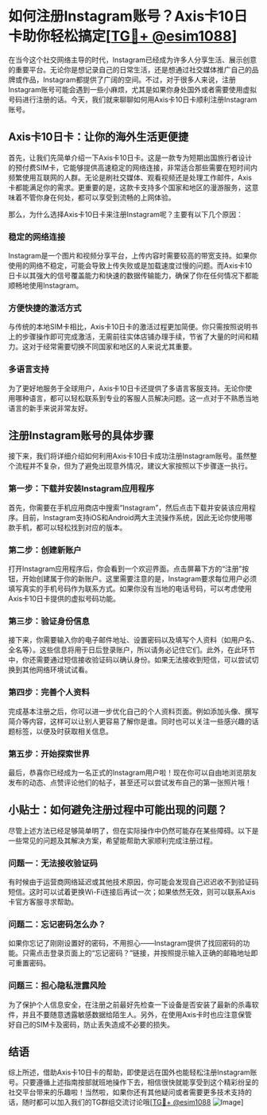 # 如何注册Instagram账号？Axis卡10日卡助你轻松搞定[[TG💪+ @esim1088](https://t.me/s/esim1088)]

在当今这个社交网络主导的时代，Instagram已经成为许多人分享生活、展示创意的重要平台。无论你是想记录自己的日常生活，还是想通过社交媒体推广自己的品牌或作品，Instagram都提供了广阔的空间。不过，对于很多人来说，注册Instagram账号可能会遇到一些小麻烦，尤其是如果你身处国外或者需要使用虚拟号码进行注册的话。今天，我们就来聊聊如何用Axis卡10日卡顺利注册Instagram账号。

## Axis卡10日卡：让你的海外生活更便捷

首先，让我们先简单介绍一下Axis卡10日卡。这是一款专为短期出国旅行者设计的预付费SIM卡，它能够提供高速稳定的网络连接，非常适合那些需要在短时间内频繁使用互联网的人群。无论是刷社交媒体、观看视频还是处理工作邮件，Axis卡都能满足你的需求。更重要的是，这款卡支持多个国家和地区的漫游服务，这意味着不管你身在何处，都可以享受到流畅的上网体验。

那么，为什么选择Axis卡10日卡来注册Instagram呢？主要有以下几个原因：

### 稳定的网络连接

Instagram是一个图片和视频分享平台，上传内容时需要较高的带宽支持。如果你使用的网络不稳定，可能会导致上传失败或是加载速度过慢的问题。而Axis卡10日卡以其强大的信号覆盖能力和快速的数据传输能力，确保了你在任何情况下都能顺畅地使用Instagram。

### 方便快捷的激活方式

与传统的本地SIM卡相比，Axis卡10日卡的激活过程更加简便。你只需按照说明书上的步骤操作即可完成激活，无需前往实体店铺办理手续，节省了大量的时间和精力。这对于经常需要切换不同国家和地区的人来说尤其重要。

### 多语言支持

为了更好地服务于全球用户，Axis卡10日卡还提供了多语言客服支持。无论你使用哪种语言，都可以轻松联系到专业的客服人员解决问题。这一点对于不熟悉当地语言的新手来说非常友好。

## 注册Instagram账号的具体步骤

接下来，我们将详细介绍如何利用Axis卡10日卡成功注册Instagram账号。虽然整个流程并不复杂，但为了避免出现意外情况，建议大家按照以下步骤逐一执行。

### 第一步：下载并安装Instagram应用程序

首先，你需要在手机应用商店中搜索“Instagram”，然后点击下载并安装该应用程序。目前，Instagram支持iOS和Android两大主流操作系统，因此无论你使用哪款手机，都可以轻松找到对应的版本。

### 第二步：创建新账户

打开Instagram应用程序后，你会看到一个欢迎界面。点击屏幕下方的“注册”按钮，开始创建属于你的新账户。这里需要注意的是，Instagram要求每位用户必须填写真实的手机号码作为联系方式。如果你没有当地的电话号码，可以考虑使用Axis卡10日卡提供的虚拟号码功能。

### 第三步：验证身份信息

接下来，你需要输入你的电子邮件地址、设置密码以及填写个人资料（如用户名、全名等）。这些信息将用于日后登录账户，所以请务必记住它们。此外，在此环节中，你还需要通过短信接收验证码以确认身份。如果无法接收到短信，可以尝试切换到其他网络环境试试看。

### 第四步：完善个人资料

完成基本注册之后，你可以进一步优化自己的个人资料页面。例如添加头像、撰写简介等内容，这样可以让别人更容易了解你是谁。同时也可以关注一些感兴趣的话题标签，以便及时获取相关信息。

### 第五步：开始探索世界

最后，恭喜你已经成为一名正式的Instagram用户啦！现在你可以自由地浏览朋友发布的动态、点赞评论他们的帖子，甚至还可以尝试发布自己的第一张照片哦！

## 小贴士：如何避免注册过程中可能出现的问题？

尽管上述方法已经足够简单明了，但在实际操作中仍然可能存在某些障碍。以下是一些常见的问题及其解决方案，希望能帮助大家顺利完成注册过程。

### 问题一：无法接收验证码

有时候由于运营商网络延迟或其他技术原因，你可能会发现自己迟迟收不到验证码短信。这时可以试着更换Wi-Fi连接后再试一次；如果依然无效，则可以联系Axis卡官方客服寻求帮助。

### 问题二：忘记密码怎么办？

如果你忘记了刚刚设置好的密码，不用担心——Instagram提供了找回密码的功能。只需点击登录页面上的“忘记密码？”链接，并按照提示输入正确的邮箱地址即可重置密码。

### 问题三：担心隐私泄露风险

为了保护个人信息安全，在注册之前最好先检查一下设备是否安装了最新的杀毒软件，并且不要随意透露敏感数据给陌生人。另外，在使用Axis卡时也应注意保管好自己的SIM卡及密码，防止丢失造成不必要的损失。

## 结语

综上所述，借助Axis卡10日卡的帮助，即使是远在国外也能轻松注册Instagram账号。只要遵循上述指南按部就班地操作下去，相信很快就能享受到这个精彩纷呈的社交平台带来的乐趣啦！当然啦，如果你还有其他疑问或者需要更多技术支持的话，随时都可以加入我们的TG群组交流讨论哦[[TG💪+ @esim1088](https://t.me/s/esim1088) ![Image](https://i.postimg.cc/4NQfJmqS/Snipaste-2025-05-13-00-14-12.png)]